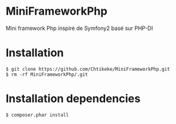 MiniFrameworkPhp
================

Mini framework Php inspiré de Symfony2 basé sur PHP-DI

# Installation
    $ git clone https://github.com/Chtikeke/MiniFrameworkPhp.git
    $ rm -rf MiniFrameworkPhp/.git

# Installation dependencies
    $ composer.phar install

